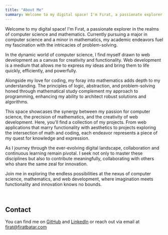 ```yaml
---
title: "About Me"
summary: Welcome to my digital space! I'm Fırat, a passionate explorer in the realms of computer science and mathematics. Currently pursuing a major in computer science and a minor in mathematics, my academic endeavors fuel my fascination with the intricacies of problem-solving.
---
```


Welcome to my digital space! I'm Fırat, a passionate explorer in the realms of computer science and mathematics. Currently pursuing a major in computer science and a minor in mathematics, my academic endeavors fuel my fascination with the intricacies of problem-solving.

In the dynamic world of computer science, I find myself drawn to web development as a canvas for creativity and functionality. Web development is a medium that allows me to express my ideas and bring them to life quickly, efficiently, and powerfully.

Alongside my love for coding, my foray into mathematics adds depth to my understanding. The principles of logic, abstraction, and problem-solving honed through mathematical study complement my approach to programming, enhancing my ability to architect robust solutions and algorithms.

This space showcases the synergy between my passion for computer science, the precision of mathematics, and the creativity of web development. Here, you'll find a collection of my projects. From web applications that marry functionality with aesthetics to projects exploring the intersection of math and coding, each endeavor represents a piece of my quest for knowledge and expression.

As I journey through the ever-evolving digital landscape, collaboration and continuous learning remain pivotal. I seek not only to master these disciplines but also to contribute meaningfully, collaborating with others who share the same zeal for innovation.

Join me in exploring the endless possibilities at the nexus of computer science, mathematics, and web development, where imagination meets functionality and innovation knows no bounds.

<br/>

## Contact

You can find me on [GitHub](https://github.com/firatbatar) and [LinkedIn](https://www.linkedin.com/in/f%C4%B1rat-batar-a22695221/) or reach out via email at [firat@firatbatar.com](mailto:firat@firatbatar.com)
